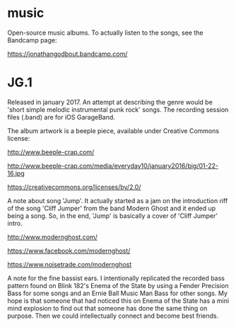 # music

Open-source music albums. To actually listen to the songs, see the Bandcamp page:

https://jonathangodbout.bandcamp.com/

# JG.1

Released in january 2017. An attempt at describing the genre would be 'short simple melodic instrumental punk rock' songs. The recording session files (.band) are for iOS GarageBand. 

The album artwork is a beeple piece, available under Creative Commons license:

http://www.beeple-crap.com/

http://www.beeple-crap.com/media/everyday10/january2016/big/01-22-16.jpg

https://creativecommons.org/licenses/by/2.0/

A note about song 'Jump'. It actually started as a jam on the introduction riff of the song 'Cliff Jumper' from the band Modern Ghost and it ended up being a song. So, in the end, 'Jump' is basically a cover of 'Cliff Jumper' intro. 

http://www.modernghost.com/

https://www.facebook.com/modernghost/

https://www.noisetrade.com/modernghost

A note for the fine bassist ears. I intentionally replicated the recorded bass pattern found on Blink 182's Enema of the State by using a Fender Precision Bass for some songs and an Ernie Ball Music Man Bass for other songs. My hope is that someone that had noticed this on Enema of the State has a mini mind explosion to find out that someone has done the same thing on purpose. Then we could intellectually connect and become best friends.
